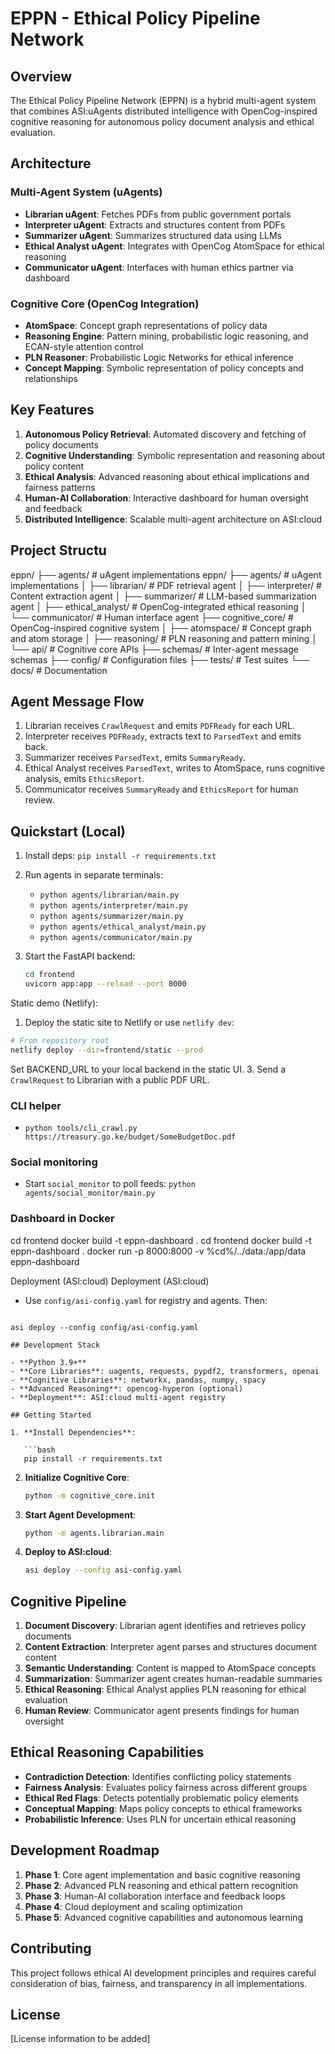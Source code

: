 # EPPN - Ethical Policy Pipeline Network

## Overview

The Ethical Policy Pipeline Network (EPPN) is a hybrid multi-agent system that combines ASI:uAgents distributed intelligence with OpenCog-inspired cognitive reasoning for autonomous policy document analysis and ethical evaluation.

## Architecture

### Multi-Agent System (uAgents)

- **Librarian uAgent**: Fetches PDFs from public government portals
- **Interpreter uAgent**: Extracts and structures content from PDFs
- **Summarizer uAgent**: Summarizes structured data using LLMs
- **Ethical Analyst uAgent**: Integrates with OpenCog AtomSpace for ethical reasoning
- **Communicator uAgent**: Interfaces with human ethics partner via dashboard

### Cognitive Core (OpenCog Integration)

- **AtomSpace**: Concept graph representations of policy data
- **Reasoning Engine**: Pattern mining, probabilistic logic reasoning, and ECAN-style attention control
- **PLN Reasoner**: Probabilistic Logic Networks for ethical inference
- **Concept Mapping**: Symbolic representation of policy concepts and relationships

## Key Features

1. **Autonomous Policy Retrieval**: Automated discovery and fetching of policy documents
2. **Cognitive Understanding**: Symbolic representation and reasoning about policy content
3. **Ethical Analysis**: Advanced reasoning about ethical implications and fairness patterns
4. **Human-AI Collaboration**: Interactive dashboard for human oversight and feedback
5. **Distributed Intelligence**: Scalable multi-agent architecture on ASI:cloud

## Project Structu

eppn/
├── agents/                    # uAgent implementations
eppn/
├── agents/                    # uAgent implementations
│   ├── librarian/            # PDF retrieval agent
│   ├── interpreter/          # Content extraction agent
│   ├── summarizer/           # LLM-based summarization agent
│   ├── ethical_analyst/      # OpenCog-integrated ethical reasoning
│   └── communicator/         # Human interface agent
├── cognitive_core/           # OpenCog-inspired cognitive system
│   ├── atomspace/           # Concept graph and atom storage
│   ├── reasoning/           # PLN reasoning and pattern mining
│   └── api/                 # Cognitive core APIs
├── schemas/                  # Inter-agent message schemas
├── config/                   # Configuration files
├── tests/                    # Test suites
└── docs/                     # Documentation

## Agent Message Flow

1. Librarian receives `CrawlRequest` and emits `PDFReady` for each URL.
2. Interpreter receives `PDFReady`, extracts text to `ParsedText` and emits back.
3. Summarizer receives `ParsedText`, emits `SummaryReady`.
4. Ethical Analyst receives `ParsedText`, writes to AtomSpace, runs cognitive analysis, emits `EthicsReport`.
5. Communicator receives `SummaryReady` and `EthicsReport` for human review.

## Quickstart (Local)

1. Install deps: `pip install -r requirements.txt`
2. Run agents in separate terminals:
   - `python agents/librarian/main.py`
   - `python agents/interpreter/main.py`
   - `python agents/summarizer/main.py`
   - `python agents/ethical_analyst/main.py`
   - `python agents/communicator/main.py`
3. Start the FastAPI backend:

   ```bash
   cd frontend
   uvicorn app:app --reload --port 8000
   ```

Static demo (Netlify):

1. Deploy the static site to Netlify or use `netlify dev`:

```bash
# From repository root
netlify deploy --dir=frontend/static --prod
```

Set BACKEND_URL to your local backend in the static UI.
3. Send a `CrawlRequest` to Librarian with a public PDF URL.

### CLI helper

- `python tools/cli_crawl.py https://treasury.go.ke/budget/SomeBudgetDoc.pdf`

### Social monitoring

- Start `social_monitor` to poll feeds: `python agents/social_monitor/main.py`

### Dashboard in Docker

cd frontend
docker build -t eppn-dashboard .
cd frontend
docker build -t eppn-dashboard .
docker run -p 8000:8000 -v %cd%/../data:/app/data eppn-dashboard

 Deployment (ASI:cloud)
 Deployment (ASI:cloud)

- Use `config/asi-config.yaml` for registry and agents. Then:

```

asi deploy --config config/asi-config.yaml

## Development Stack

- **Python 3.9+**
- **Core Libraries**: uagents, requests, pypdf2, transformers, openai
- **Cognitive Libraries**: networkx, pandas, numpy, spacy
- **Advanced Reasoning**: opencog-hyperon (optional)
- **Deployment**: ASI:cloud multi-agent registry

## Getting Started

1. **Install Dependencies**:

   ```bash
   pip install -r requirements.txt
   ```

2. **Initialize Cognitive Core**:

   ```bash
   python -m cognitive_core.init
   ```

3. **Start Agent Development**:

   ```bash
   python -m agents.librarian.main
   ```

4. **Deploy to ASI:cloud**:

   ```bash
   asi deploy --config asi-config.yaml
   ```

## Cognitive Pipeline

1. **Document Discovery**: Librarian agent identifies and retrieves policy documents
2. **Content Extraction**: Interpreter agent parses and structures document content
3. **Semantic Understanding**: Content is mapped to AtomSpace concepts
4. **Summarization**: Summarizer agent creates human-readable summaries
5. **Ethical Reasoning**: Ethical Analyst applies PLN reasoning for ethical evaluation
6. **Human Review**: Communicator agent presents findings for human oversight

## Ethical Reasoning Capabilities

- **Contradiction Detection**: Identifies conflicting policy statements
- **Fairness Analysis**: Evaluates policy fairness across different groups
- **Ethical Red Flags**: Detects potentially problematic policy elements
- **Conceptual Mapping**: Maps policy concepts to ethical frameworks
- **Probabilistic Inference**: Uses PLN for uncertain ethical reasoning

## Development Roadmap

1. **Phase 1**: Core agent implementation and basic cognitive reasoning
2. **Phase 2**: Advanced PLN reasoning and ethical pattern recognition
3. **Phase 3**: Human-AI collaboration interface and feedback loops
4. **Phase 4**: Cloud deployment and scaling optimization
5. **Phase 5**: Advanced cognitive capabilities and autonomous learning

## Contributing

This project follows ethical AI development principles and requires careful consideration of bias, fairness, and transparency in all implementations.

## License

[License information to be added]
